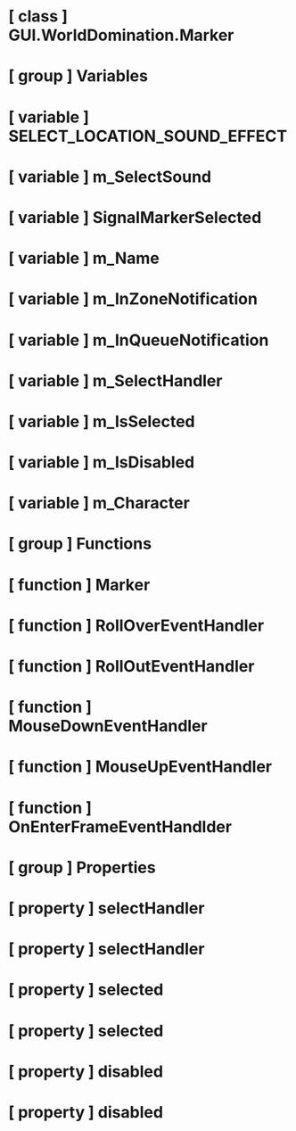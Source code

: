 # [ class ] GUI.WorldDomination.Marker

# [ group ] Variables

# [ variable ] SELECT_LOCATION_SOUND_EFFECT

# [ variable ] m_SelectSound

# [ variable ] SignalMarkerSelected

# [ variable ] m_Name

# [ variable ] m_InZoneNotification

# [ variable ] m_InQueueNotification

# [ variable ] m_SelectHandler

# [ variable ] m_IsSelected

# [ variable ] m_IsDisabled

# [ variable ] m_Character

# [ group ] Functions

# [ function ] Marker

# [ function ] RollOverEventHandler

# [ function ] RollOutEventHandler

# [ function ] MouseDownEventHandler

# [ function ] MouseUpEventHandler

# [ function ] OnEnterFrameEventHandlder

# [ group ] Properties

# [ property ] selectHandler

# [ property ] selectHandler

# [ property ] selected

# [ property ] selected

# [ property ] disabled

# [ property ] disabled

